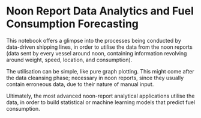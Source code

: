 # Noon Report Data Analytics and Fuel Consumption Forecasting

This notebook offers a glimpse into the processes being conducted by data-driven shipping lines, in order to utilise the data from the noon reports (data sent by every vessel around noon, containing information revolving around weight, speed, location, and consumption).

The utilisation can be simple, like pure graph plotting. This might come after the data cleansing phase; necessary in noon reports, since they usually contain erroneous data, due to their nature of manual input.

Ultimately, the most advanced noon-report analytical applications utilise the data, in order to build statistical or machine learning models that predict fuel consumption.
